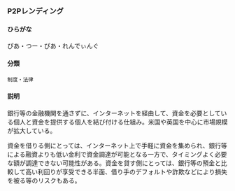 <div style="display:none;">

## [あ行](securities-terms?id=あ行)
## [か行](securities-terms?id=か行)
## [さ行](securities-terms?id=さ行)
## [た行](securities-terms?id=た行)
## [な行](securities-terms?id=な行)
## [は行](securities-terms?id=は行)
## [ま行](securities-terms?id=ま行)
## [や行](securities-terms?id=や行)
## [ら行](securities-terms?id=ら行)
## [わ行](securities-terms?id=わ行)
## [英数字・記号](securities-terms?id=英数字・記号)

</div>

### P2Pレンディング

#### ひらがな

ぴあ・つー・ぴあ・れんでぃんぐ

#### 分類

`制度・法律`

#### 説明

銀行等の金融機関を通さずに、インターネットを経由して、資金を必要としている個人と資金を提供する個人を結び付ける仕組み。米国や英国を中心に市場規模が拡大している。
 
資金を借りる側にとっては、インターネット上で手軽に資金を集められ、銀行等による融資よりも低い金利で資金調達が可能となる一方で、タイミングよく必要な額が調達できない可能性がある。資金を貸す側にとっては、銀行等の預金と比較して高い利回りが享受できる半面、借り手のデフォルトや詐欺などにより損失を被る等のリスクもある。

